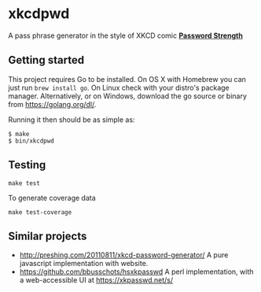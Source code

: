 # xkcdpwd

A pass phrase generator in the style of XKCD comic **[Password Strength]**

## Getting started

This project requires Go to be installed. On OS X with Homebrew you can just
run `brew install go`. On Linux check with your distro's package manager.
Alternatively, or on Windows, download the go source or binary from
https://golang.org/dl/.

Running it then should be as simple as:

```console
$ make
$ bin/xkcdpwd
```

## Testing

``make test``

To generate coverage data

``make test-coverage``

## Similar projects

- http://preshing.com/20110811/xkcd-password-generator/
  A pure javascript implementation with website.
- https://github.com/bbusschots/hsxkpasswd
  A perl implementation, with a web-accessible UI at https://xkpasswd.net/s/

[Password Strength]: https://xkcd.com/936/
